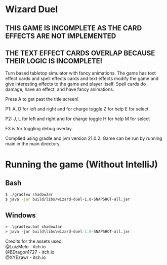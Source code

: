 # Wizard Duel

## THIS GAME IS INCOMPLETE AS THE CARD EFFECTS ARE NOT IMPLEMENTED
## THE TEXT EFFECT CARDS OVERLAP BECAUSE THEIR LOGIC IS INCOMPLETE!

Turn based tabletop simulator with fancy animations. The game has text effect cards and spell effects cards and 
text effects modify the game and give interesting effects to the game and player itself.
Spell cards do damage, have an effect, and have fancy animations. 

Press A to get past the title screen!

P1:
A, D for left and right and for charge toggle
Z for help
E for select

P2:
J, L for left and right and for charge toggle
H for help
M for select

F3 is for toggling debug overlay.

Complied using gradle and jvm version 21.0.2. 
Game can be run by running main in the main directory.

# Running the game (Without IntelliJ)

## Bash

```sh
$ ./gradlew shadowJar
$ java -jar build/libs/wizard-duel-1.0-SNAPSHOT-all.jar
```

## Windows

```ps
> .\gradlew.bat shadowJar
> java -jar build\libs\wizard-duel-1.0-SNAPSHOT-all.jar
```

Credits for the assets used: \
@LuizMelo - itch.io \
@BDragon1727 - itch.io \
@XYEzawr - itch.io
